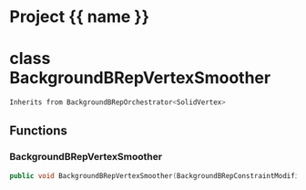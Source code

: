 <script setup>
import {useRoute} from 'vitepress'
const {path} = useRoute()
const tokens = path.split('/')
const words = tokens[2].split('-');
for (let i = 0; i < words.length; i++) {
    words[i] = words[i].charAt(0).toUpperCase() + words[i].slice(1);
    words[i] = words[i].replace('geode', 'Geode')
}
const name = words.join('-');
</script>
# Project {{ name }}

# class BackgroundBRepVertexSmoother


```cpp
Inherits from BackgroundBRepOrchestrator<SolidVertex>
```



## Functions

### BackgroundBRepVertexSmoother

```cpp
public void BackgroundBRepVertexSmoother(BackgroundBRepConstraintModifier & constraint_modifier, const BackgroundSolidInternalDistanceImprovementSimulator & improvement_simulator)
```




